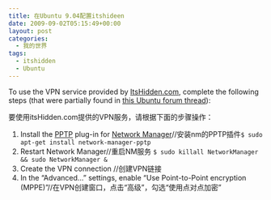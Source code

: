 ```yaml
---
title: 在Ubuntu 9.04配置itshideen
date: 2009-09-02T05:15:49+00:00
layout: post
categories:
  - 我的世界
tags:
  - itshidden
  - Ubuntu
---
```

To use the VPN service provided by [ItsHidden.com](http://itshidden.com/), complete the following steps (that were partially found in [this Ubuntu forum thread](http://ubuntuforums.org/showthread.php?t=1224517)):

要使用itsHidden.com提供的VPN服务，请根据下面的步骤操作：

1. Install the [PPTP](http://en.wikipedia.org/wiki/Point-to-point_tunneling_protocol) plug-in for [Network Manager](https://help.ubuntu.com/community/NetworkManager#VPN%20support)//安装nm的PPTP插件`$ sudo apt-get install network-manager-pptp`
2. Restart Network Manager//重启NM服务 `$ sudo killall NetworkManager && sudo NetworkManager & `
3. Create the VPN connection //创建VPN链接
4. In the “Advanced…” settings, enable “Use Point-to-Point encryption (MPPE)”//在VPN创建窗口，点击“高级”，勾选“使用点对点加密”

